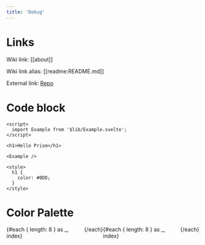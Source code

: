 ```yaml
---
title: 'Debug'
---
```


# Links

Wiki link: [[about]]

Wiki link alias: [[readme:README.md]]

External link: [Repo](https://github.com/pluvial/pluvial.xyz)

# Code block

```svelte
<script>
  import Example from '$lib/Example.svelte';
</script>

<h1>Hello Prism</h1>

<Example />

<style>
  h1 {
    color: #0DD;
  }
</style>
```

# Color Palette

<div class="flex">
  {#each { length: 8 } as _, index}
    <div class="block" style="background-color: var(--g{(2 * index + 1).toString(16)})" />
  {/each}
</div>

<div class="flex">
  {#each { length: 8 } as _, index}
    <div class="block" style="background-color: var(--c{(2 * index + 1).toString(16)})" />
  {/each}
</div>

<style>
  .flex {
    display: flex;
  }

.block {
flex: 1;
height: 8rem;
}
</style>
